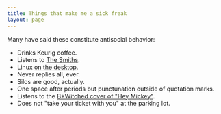 ```yaml
---
title: Things that make me a sick freak
layout: page
---
```


Many have said these constitute antisocial behavior:

* Drinks Keurig coffee.
* Listens to [The Smiths](https://youtu.be/w3qPMe_cCJk?si=zmAGcOLlSmClAmOZ).
* Linux [on the desktop](https://ubuntu-mate.org).
* Never replies all, ever.
* Silos are good, actually.
* One space after periods but punctunation outside of quotation marks.
* Listens to the [B*Witched cover of "Hey Mickey"](https://youtu.be/-loBJYxhxvw?si=Ma3LjNWvE_978w63).
* Does not "take your ticket with you" at the parking lot.
